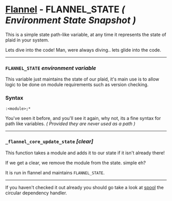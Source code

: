 # [Flannel][readme-md] - FLANNEL_STATE *( Environment State Snapshot )*

This is a simple state path-like variable, at any time it represents the state of plaid in  your system.

Lets dive into the code! Man, were always diving.. lets glide into the code.

---

### `FLANNEL_STATE` *environment variable*

This variable just maintains the state of our plaid, it's main use is to allow logic to be done on module requirements such as version checking.

### Syntax

`:<module>;*`

You've seen it before, and you'll see it again, why not, its a fine syntax for path like variables. *( Provided they are never used as a path )*

---

### `_flannel_core_update_state` *<module> [clear]*

This function takes a module and adds it to our state if it isn't already there!

If we get a clear, we remove the module from the state. simple eh?

It is run in flannel and maintains `FLANNEL_STATE`.

---

If you haven't checked it out already you should go take a look at [spool][spool-md] the circular dependency handler.

[spool-md]: FLANNEL_SPOOL.md "Breadcrum Markdown Page"
[readme-md]: ../README.md "Flannel Readme"
